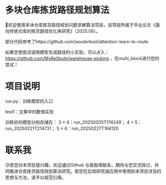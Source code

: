 # 多块仓库拣货路径规划算法

:wave:欢迎使用多块仓库拣货路径规划问题求解算法项目，该项目所属于毕业论文《面向传统仓库的拣货路径优化再研究》（2025.06）。

部分代码参考了https://github.com/wouterkool/attention-learn-to-route

如果您想尝试调用模型生成路径的小实验，可以点入：https://github.com/MyReStudy/warehouse-picking
，在multi_block进行您的尝试！

# 项目说明

run.py：训练模型的入口

test1：文章中的数值实验

训练好的模型分别存储在：
3 $\times$ 4：run_20250205T174249；
4 $\times$ 5：run_20250221T214731；
5 $\times$ 6：run_20250227T164120

# 联系我
:blush:若您对本项目感兴趣，欢迎通过Github 与我取得联系，期待与您交流探讨，共同推进仓库拣货路径规划算法研究。若您在后续研究或应用中使用到本项目涉及的思想与方法，请予以规范引用。
